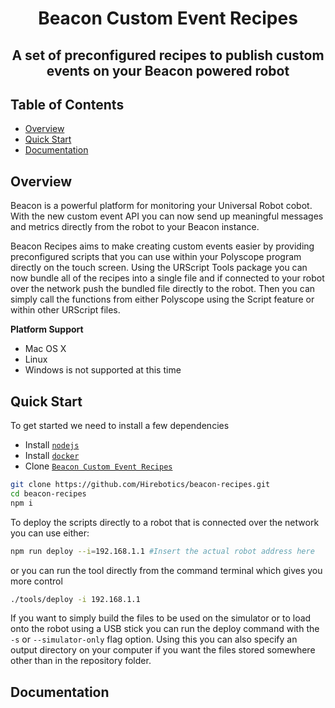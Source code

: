 <h1 align="center"> Beacon Custom Event Recipes</h1>

<h2 align="center"> A set of preconfigured recipes to publish custom events on your Beacon powered robot</h2>


## Table of Contents

- [Overview](#overview)
- [Quick Start](#quick-start)
- [Documentation](#documentation)

## Overview

Beacon is a powerful platform for monitoring your Universal Robot cobot.  With the new custom event API you can now send up meaningful messages and metrics directly from the robot to your Beacon instance.

Beacon Recipes aims to make creating custom events easier by providing preconfigured scripts that you can use within your Polyscope program directly on the touch screen.  Using the URScript Tools package you can now bundle all of the recipes into a single file and if connected to your robot over the network push the bundled file directly to the robot.  Then you can simply call the functions from either Polyscope using the Script feature or within other URScript files.

**Platform Support**

- Mac OS X
- Linux
- Windows is not supported at this time

## Quick Start

To get started we need to install a few dependencies

- Install [`nodejs`](https://nodejs.org/en/download/)
- Install [`docker`](https://www.docker.com/products/docker-desktop)
- Clone [`Beacon Custom Event Recipes`](https://github.com/Hirebotics/beacon-recipes.git)


```bash
git clone https://github.com/Hirebotics/beacon-recipes.git
cd beacon-recipes
npm i
```

To deploy the scripts directly to a robot that is connected over the network you can use either:
```bash
npm run deploy --i=192.168.1.1 #Insert the actual robot address here
```

or you can run the tool directly from the command terminal which gives you more control

```bash
./tools/deploy -i 192.168.1.1
```

If you want to simply build the files to be used on the simulator or to load onto the robot using a USB stick you can run the deploy command with the `-s` or `--simulator-only` flag option. Using this you can also specify an output directory on your computer if you want the files stored somewhere other than in the repository folder. 

## Documentation